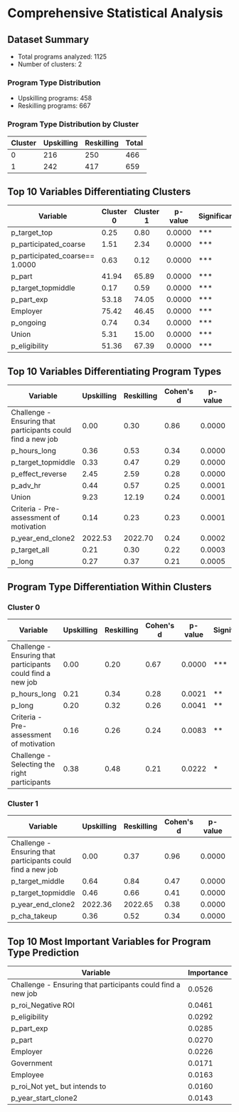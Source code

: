 # Comprehensive Statistical Analysis

## Dataset Summary

- Total programs analyzed: 1125
- Number of clusters: 2

### Program Type Distribution

- Upskilling programs: 458
- Reskilling programs: 667

### Program Type Distribution by Cluster

| Cluster | Upskilling | Reskilling | Total |
|---------|------------|------------|-------|
| 0 | 216 | 250 | 466 |
| 1 | 242 | 417 | 659 |

## Top 10 Variables Differentiating Clusters

| Variable | Cluster 0 | Cluster 1 | p-value | Significance |
|---------|---------|---------|---------|-------------|
| p_target_top | 0.25 | 0.80 | 0.0000 | *** |
| p_participated_coarse | 1.51 | 2.34 | 0.0000 | *** |
| p_participated_coarse==     1.0000 | 0.63 | 0.12 | 0.0000 | *** |
| p_part | 41.94 | 65.89 | 0.0000 | *** |
| p_target_topmiddle | 0.17 | 0.59 | 0.0000 | *** |
| p_part_exp | 53.18 | 74.05 | 0.0000 | *** |
| Employer | 75.42 | 46.45 | 0.0000 | *** |
| p_ongoing | 0.74 | 0.34 | 0.0000 | *** |
| Union | 5.31 | 15.00 | 0.0000 | *** |
| p_eligibility | 51.36 | 67.39 | 0.0000 | *** |

## Top 10 Variables Differentiating Program Types

| Variable | Upskilling | Reskilling | Cohen's d | p-value | Significance |
|---------|-----------|-----------|-----------|---------|-------------|
| Challenge - Ensuring that participants could find a new job | 0.00 | 0.30 | 0.86 | 0.0000 | *** |
| p_hours_long | 0.36 | 0.53 | 0.34 | 0.0000 | *** |
| p_target_topmiddle | 0.33 | 0.47 | 0.29 | 0.0000 | *** |
| p_effect_reverse | 2.45 | 2.59 | 0.28 | 0.0000 | *** |
| p_adv_hr | 0.44 | 0.57 | 0.25 | 0.0001 | *** |
| Union | 9.23 | 12.19 | 0.24 | 0.0001 | *** |
| Criteria - Pre-assessment of motivation | 0.14 | 0.23 | 0.23 | 0.0001 | *** |
| p_year_end_clone2 | 2022.53 | 2022.70 | 0.24 | 0.0002 | *** |
| p_target_all | 0.21 | 0.30 | 0.22 | 0.0003 | *** |
| p_long | 0.27 | 0.37 | 0.21 | 0.0005 | *** |

## Program Type Differentiation Within Clusters


### Cluster 0

| Variable | Upskilling | Reskilling | Cohen's d | p-value | Significance |
|---------|-----------|-----------|-----------|---------|-------------|
| Challenge - Ensuring that participants could find a new job | 0.00 | 0.20 | 0.67 | 0.0000 | *** |
| p_hours_long | 0.21 | 0.34 | 0.28 | 0.0021 | ** |
| p_long | 0.20 | 0.32 | 0.26 | 0.0041 | ** |
| Criteria - Pre-assessment of motivation | 0.16 | 0.26 | 0.24 | 0.0083 | ** |
| Challenge - Selecting the right participants | 0.38 | 0.48 | 0.21 | 0.0222 | * |

### Cluster 1

| Variable | Upskilling | Reskilling | Cohen's d | p-value | Significance |
|---------|-----------|-----------|-----------|---------|-------------|
| Challenge - Ensuring that participants could find a new job | 0.00 | 0.37 | 0.96 | 0.0000 | *** |
| p_target_middle | 0.64 | 0.84 | 0.47 | 0.0000 | *** |
| p_target_topmiddle | 0.46 | 0.66 | 0.41 | 0.0000 | *** |
| p_year_end_clone2 | 2022.36 | 2022.65 | 0.38 | 0.0000 | *** |
| p_cha_takeup | 0.36 | 0.52 | 0.34 | 0.0000 | *** |

## Top 10 Most Important Variables for Program Type Prediction

| Variable | Importance |
|---------|------------|
| Challenge - Ensuring that participants could find a new job | 0.0526 |
| p_roi_Negative ROI | 0.0461 |
| p_eligibility | 0.0292 |
| p_part_exp | 0.0285 |
| p_part | 0.0270 |
| Employer | 0.0226 |
| Government | 0.0171 |
| Employee | 0.0163 |
| p_roi_Not yet_ but intends to | 0.0160 |
| p_year_start_clone2 | 0.0143 |
